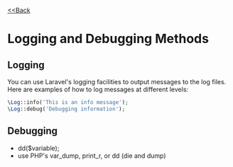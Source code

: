 [<<Back](../README.md)

# Logging and Debugging Methods

## Logging

You can use Laravel's logging facilities to output messages to the log files. Here are examples of how to log messages at different levels:

```php
\Log::info('This is an info message');
\Log::debug('Debugging information');
```

## Debugging

- dd($variable);
- use PHP's var_dump, print_r, or dd (die and dump)

